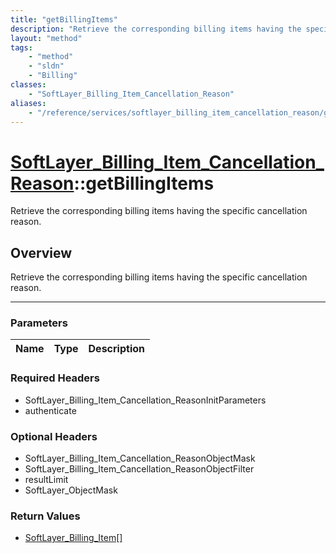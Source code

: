 ```yaml
---
title: "getBillingItems"
description: "Retrieve the corresponding billing items having the specific cancellation reason."
layout: "method"
tags:
    - "method"
    - "sldn"
    - "Billing"
classes:
    - "SoftLayer_Billing_Item_Cancellation_Reason"
aliases:
    - "/reference/services/softlayer_billing_item_cancellation_reason/getBillingItems"
---
```

# [SoftLayer_Billing_Item_Cancellation_Reason](/reference/services/SoftLayer_Billing_Item_Cancellation_Reason)::getBillingItems

Retrieve the corresponding billing items having the specific cancellation reason.


## Overview 
Retrieve the corresponding billing items having the specific cancellation reason.

-----

### Parameters 
|Name | Type | Description |
| --- | --- | --- |


### Required Headers
* SoftLayer_Billing_Item_Cancellation_ReasonInitParameters
* authenticate


### Optional Headers
* SoftLayer_Billing_Item_Cancellation_ReasonObjectMask
* SoftLayer_Billing_Item_Cancellation_ReasonObjectFilter
* resultLimit
* SoftLayer_ObjectMask

### Return Values
* <a href='/reference/datatypes/SoftLayer_Billing_Item'>SoftLayer_Billing_Item[] </a>




